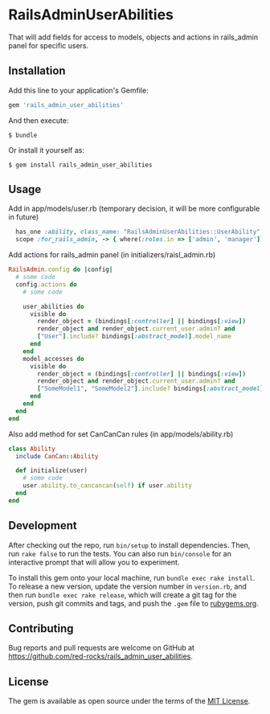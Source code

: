 # RailsAdminUserAbilities

That will add fields for access to models, objects and actions in rails_admin panel for specific users.

## Installation

Add this line to your application's Gemfile:

```ruby
gem 'rails_admin_user_abilities'
```

And then execute:

    $ bundle

Or install it yourself as:

    $ gem install rails_admin_user_abilities

## Usage

Add in app/models/user.rb (temporary decision, it will be more configurable in future)
```ruby
  has_one :ability, class_name: "RailsAdminUserAbilities::UserAbility", as: :rails_admin_user_abilitable
  scope :for_rails_admin, -> { where(:roles.in => ['admin', 'manager']) } # could be any you want, just need to
```

Add actions for rails_admin panel (in initializers/raisl_admin.rb)
```ruby
RailsAdmin.config do |config|
  # some code
  config.actions do
    # some code

    user_abilities do
      visible do
        render_object = (bindings[:controller] || bindings[:view])
        render_object and render_object.current_user.admin? and
        ["User"].include? bindings[:abstract_model].model_name
      end
    end
    model_accesses do
      visible do
        render_object = (bindings[:controller] || bindings[:view])
        render_object and render_object.current_user.admin? and
        ["SomeModel1", "SomeModel2"].include? bindings[:abstract_model].model_name
      end
    end
  end
end
```

Also add method for set CanCanCan rules (in app/models/ability.rb)
```ruby
class Ability
  include CanCan::Ability

  def initialize(user)
    # some code
    user.ability.to_cancancan(self) if user.ability
  end
end  
```

## Development

After checking out the repo, run `bin/setup` to install dependencies. Then, run `rake false` to run the tests. You can also run `bin/console` for an interactive prompt that will allow you to experiment.

To install this gem onto your local machine, run `bundle exec rake install`. To release a new version, update the version number in `version.rb`, and then run `bundle exec rake release`, which will create a git tag for the version, push git commits and tags, and push the `.gem` file to [rubygems.org](https://rubygems.org).

## Contributing

Bug reports and pull requests are welcome on GitHub at https://github.com/red-rocks/rails_admin_user_abilities.


## License

The gem is available as open source under the terms of the [MIT License](http://opensource.org/licenses/MIT).

